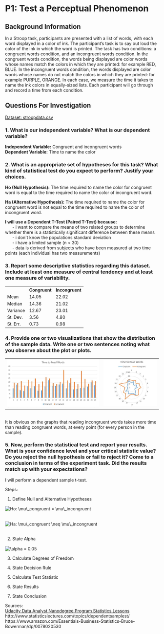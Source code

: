 # P1: Test a Perceptual Phenomenon

<h2>Background Information</h2>

In a Stroop task, participants are presented with a list of words, with each word displayed in a color of ink. The participant’s task is to say out loud the color of the ink in which the word is printed. The task has two conditions: a congruent words condition, and an incongruent words condition. In the congruent words condition, the words being displayed are color words whose names match the colors in which they are printed: for example RED, BLUE. In the incongruent words condition, the words displayed are color words whose names do not match the colors in which they are printed: for example PURPLE, ORANGE. In each case, we measure the time it takes to name the ink colors in equally-sized lists. Each participant will go through and record a time from each condition.

<h2>Questions For Investigation</h2>

[Dataset: stroopdata.csv](stroopdata.csv)
<p>

<h3> 1. What is our independent variable? What is our dependent variable? </h3>

<b>Independent Variable:</b> Congruent and incongruent words
<br>
<b>Dependent Variable:</b> Time to name the color

<p>

<h3> 2. What is an appropriate set of hypotheses for this task? What kind of statistical test do you expect to perform? Justify your choices.</h3>

<b>Ho (Null Hypothesis):</b> The time required to name the color for congruent word is equal to the time required to name the color of incongruent word. 

<b>Ha (Alternative Hypothesis):</b> The time required to name the color for congruent word is not equal to the time required to name the color of incongruent word. 

<p>

<b>I will use a Dependent T-Test (Paired T-Test) because:  </b> <br>
 &nbsp; &nbsp; &nbsp; - i want to compare the means of two related groups to determine whether there is a statistically significant difference between these means <br>
 &nbsp; &nbsp; &nbsp; - i don't know the populations standard deviation <br>
 &nbsp; &nbsp; &nbsp; - i have a limited sample (n < 30) <br>
 &nbsp; &nbsp; &nbsp; - data is derived from subjects who have been measured at two time points (each individual has two measurements) <br>
 
<p>

<h3>3. Report some descriptive statistics regarding this dataset. Include at least one measure of central tendency and at least one measure of variability.</h3>

<center>
<table>
<tr>
<th></th>
<th>Congruent</th>
<th>Incongruent</th>
</tr>
<tr>
<td>Mean</td>
<td>14.05</td>
<td>22.02</td>
</tr>

<tr>
<td>Median</td>
<td>14.36</td>
<td>21.02</td>
</tr>

<tr>
<td>Variance</td>
<td>12.67</td>
<td>23.01</td>
</tr>

<tr>
<td>St. Dev.</td>
<td>3.56</td>
<td>4.80</td>
</tr>

<tr>
<td>St. Err.</td>
<td>0.73</td>
<td>0.98</td>
</tr>


</table>
</center>

<p>


<h3>
4. Provide one or two visualizations that show the distribution of the sample data. Write one or two sentences noting what you observe about the plot or plots.
</h3>

<center>
<table>

<tr>
<td>
   <img src="graph1.JPG" alt="graph1">
</td>
<td>
   <img src="graph2.JPG" alt="graph1">
</td>
</tr>



</table>
</center>
<br>
It is obvious on the graphs that reading incongruent words takes more time than reading congruent words, at every point (for every person in the sample). 

<p>


<h3>
5. Now, perform the statistical test and report your results. What is your confidence level and your critical statistic value? Do you reject the null hypothesis or fail to reject it? Come to a conclusion in terms of the experiment task. Did the results match up with your expectations?
</h3>

I will perform a dependent sample t-test.<br>

Steps: <br>
 
1. Define Null and Alternative Hypotheses <br>

<img src="http://www.sciweavers.org/tex2img.php?eq=Ho%3A%20%20%5Cmu%5C_congruent%20%3D%20%20%5Cmu%5C_incongruent&bc=White&fc=Black&im=png&fs=12&ff=arev&edit=0" align="center" border="0" alt="Ho:  \mu\_congruent =  \mu\_incongruent" width="299" height="19" /> <br>
<br>

<img src="http://www.sciweavers.org/tex2img.php?eq=Ha%3A%20%20%5Cmu%5C_congruent%20%20%5Cneq%20%20%20%5Cmu%5C_incongruent&bc=White&fc=Black&im=png&fs=12&ff=arev&edit=0" align="center" border="0" alt="Ha:  \mu\_congruent  \neq   \mu\_incongruent" width="299" height="19" /> <br>
<br>

2. State Alpha <br>

<img src="http://www.sciweavers.org/tex2img.php?eq=%20%5Calpha%20%3D%200.05&bc=White&fc=Black&im=png&fs=12&ff=arev&edit=0" align="center" border="0" alt=" \alpha = 0.05" width="75" height="15" />
<br>

3. Calculate Degrees of Freedom <br>

4. State Decision Rule <br>

5. Calculate Test Statistic <br>

6. State Results <br>

7. State Conclusion <br>




<p><p>
Sources: 
<br>
<a href="https://classroom.udacity.com/nanodegrees/nd002">Udacity Data Analyst Nanodegree Program Statistics Lessons</a> 
<br>
http://www.statisticslectures.com/topics/dependentsamplest/
<br>
https://www.amazon.com/Essentials-Business-Statistics-Bruce-Bowerman/dp/0078020530




